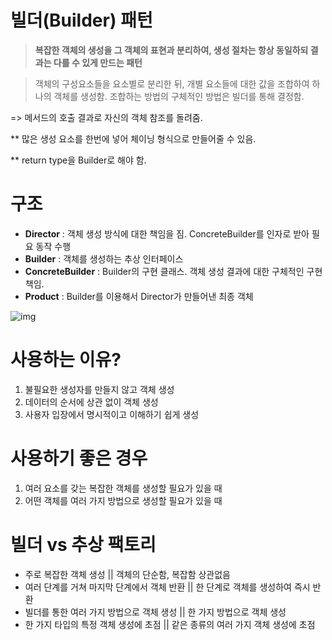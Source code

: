 # 빌더(Builder) 패턴

>**복잡한 객체의 생성을 그 객체의 표현과 분리하여, 생성 절차는 항상 동일하되 결과는 다를 수 있게 만드는 패턴**

>  객체의 구성요소들을 요소별로 분리한 뒤, 개별 요소들에 대한 값을 조합하여 하나의 객체를 생성함. 조합하는 방법의 구체적인 방법은 빌더를 통해 결정함.

=> 메서드의 호출 결과로 자신의 객체 참조를 돌려줌.



** 많은 생성 요소를 한번에 넣어 체이닝 형식으로 만들어줄 수 있음.

** return type을 Builder로 해야 함.



#  구조

* **Director** : 객체 생성 방식에 대한 책임을 짐. ConcreteBuilder를 인자로 받아 필요 동작 수행
* **Builder** : 객체를 생성하는 추상 인터페이스
* **ConcreteBuilder** : Builder의 구현 클래스. 객체 생성 결과에 대한 구체적인 구현 책임.
* **Product** : Builder를 이용해서 Director가 만들어낸 최종 객체

![img](https://t1.daumcdn.net/cfile/tistory/9999204B5A3753AF03)

# 사용하는 이유?

1. 불필요한 생성자를 만들지 않고 객체 생성
2. 데이터의 순서에 상관 없이 객체 생성
3. 사용자 입장에서 명시적이고 이해하기 쉽게 생성



# 사용하기 좋은 경우

1. 여러 요소를 갖는 복잡한 객체를 생성할 필요가 있을 때
2. 어떤 객체를 여러 가지 방법으로 생성할 필요가 있을 때



# 빌더 vs 추상 팩토리

* 주로 복잡한 객체 생성 || 객체의 단순함, 복잡함 상관없음
* 여러 단계를 거쳐 마지막 단계에서 객체 반환 || 한 단계로 객체를 생성하여 즉시 반환
* 빌더를 통한 여러 가지 방법으로 객체 생성 || 한 가지 방법으로 객체 생성
* 한 가지 타입의 특정 객체 생성에 초점 || 같은 종류의 여러 가지 객체 생성에 초점